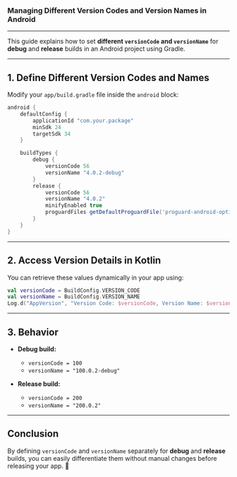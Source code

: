 ### **Managing Different Version Codes and Version Names in Android**  
---

This guide explains how to set **different `versionCode` and `versionName`** for **debug** and **release** builds in an Android project using Gradle.

---

## **1. Define Different Version Codes and Names**  
Modify your `app/build.gradle` file inside the `android` block:  

```gradle
android {
    defaultConfig {
        applicationId "com.your.package"
        minSdk 24
        targetSdk 34
    }

    buildTypes {
        debug {
            versionCode 56
            versionName "4.0.2-debug"
        }
        release {
            versionCode 56
            versionName "4.0.2"
            minifyEnabled true
            proguardFiles getDefaultProguardFile('proguard-android-optimize.txt'), 'proguard-rules.pro'
        }
    }
}
```

---

## **2. Access Version Details in Kotlin**  
You can retrieve these values dynamically in your app using:  

```kotlin
val versionCode = BuildConfig.VERSION_CODE
val versionName = BuildConfig.VERSION_NAME
Log.d("AppVersion", "Version Code: $versionCode, Version Name: $versionName")
```

---

## **3. Behavior**  
- **Debug build:**  
  - `versionCode = 100`  
  - `versionName = "100.0.2-debug"`  

- **Release build:**  
  - `versionCode = 200`  
  - `versionName = "200.0.2"`  

---

## **Conclusion**  
By defining `versionCode` and `versionName` separately for **debug** and **release** builds, you can easily differentiate them without manual changes before releasing your app. 🚀
